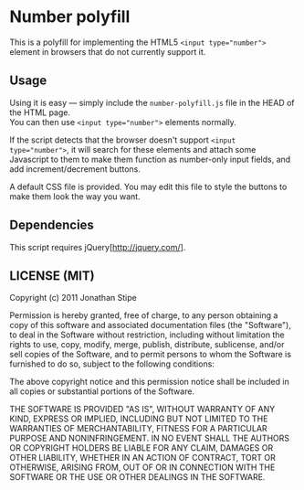 # Number polyfill

This is a polyfill for implementing the HTML5 `<input type="number">` element in browsers that do not currently support it.

## Usage

Using it is easy — simply include the `number-polyfill.js` file in the HEAD of the HTML page.  
You can then use `<input type="number">` elements normally.

If the script detects that the browser doesn't support `<input type="number">`, it will search for these elements and attach some Javascript to them to make them function as number-only input fields, and add increment/decrement buttons.

A default CSS file is provided. You may edit this file to style the buttons to make them look the way you want.

## Dependencies

This script requires jQuery[http://jquery.com/].

## LICENSE (MIT)
Copyright (c) 2011 Jonathan Stipe

Permission is hereby granted, free of charge, to any person obtaining
a copy of this software and associated documentation files (the
"Software"), to deal in the Software without restriction, including
without limitation the rights to use, copy, modify, merge, publish,
distribute, sublicense, and/or sell copies of the Software, and to
permit persons to whom the Software is furnished to do so, subject to
the following conditions:

The above copyright notice and this permission notice shall be
included in all copies or substantial portions of the Software.

THE SOFTWARE IS PROVIDED "AS IS", WITHOUT WARRANTY OF ANY KIND,
EXPRESS OR IMPLIED, INCLUDING BUT NOT LIMITED TO THE WARRANTIES OF
MERCHANTABILITY, FITNESS FOR A PARTICULAR PURPOSE AND
NONINFRINGEMENT. IN NO EVENT SHALL THE AUTHORS OR COPYRIGHT HOLDERS BE
LIABLE FOR ANY CLAIM, DAMAGES OR OTHER LIABILITY, WHETHER IN AN ACTION
OF CONTRACT, TORT OR OTHERWISE, ARISING FROM, OUT OF OR IN CONNECTION
WITH THE SOFTWARE OR THE USE OR OTHER DEALINGS IN THE SOFTWARE.


